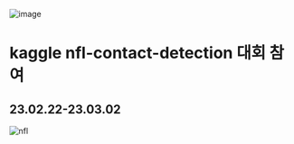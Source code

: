 ![image](https://user-images.githubusercontent.com/103908794/222314882-9fe1ae73-0d39-4816-be45-5ca2f1617b7b.png)
# kaggle nfl-contact-detection 대회 참여
## 23.02.22-23.03.02
![nfl](https://user-images.githubusercontent.com/103908794/222314397-a46d1f5e-45d6-4e16-932a-69e72d1d8fb7.gif)

